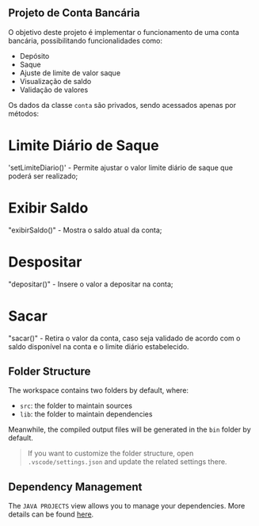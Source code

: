 ## Projeto de Conta Bancária

O objetivo deste projeto é implementar o funcionamento de uma conta bancária, possibilitando funcionalidades como:
- Depósito
- Saque
- Ajuste de limite de valor saque
- Visualização de saldo
- Validação de valores

Os dados da classe `conta` são privados, sendo acessados apenas por métodos:

# Limite Diário de Saque
'setLimiteDiario()' - Permite ajustar o valor limite diário de saque que poderá ser realizado;

# Exibir Saldo
"exibirSaldo()" - Mostra o saldo atual da conta;

# Despositar
"depositar()" - Insere o valor a depositar na conta;

# Sacar
"sacar()" - Retira o valor da conta, caso seja validado de acordo com o saldo disponível na conta e o limite diário estabelecido.

## Folder Structure

The workspace contains two folders by default, where:

- `src`: the folder to maintain sources
- `lib`: the folder to maintain dependencies

Meanwhile, the compiled output files will be generated in the `bin` folder by default.

> If you want to customize the folder structure, open `.vscode/settings.json` and update the related settings there.

## Dependency Management

The `JAVA PROJECTS` view allows you to manage your dependencies. More details can be found [here](https://github.com/microsoft/vscode-java-dependency#manage-dependencies).

